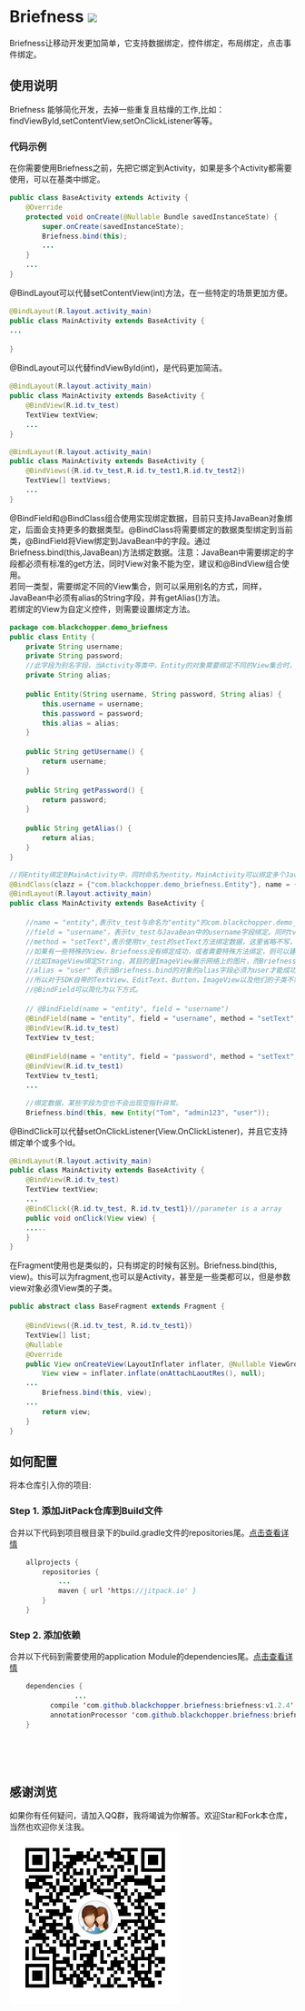 # Briefness  [![](https://jitpack.io/v/blackchopper/briefness.svg)](https://jitpack.io/#blackchopper/briefness)
Briefness让移动开发更加简单，它支持数据绑定，控件绑定，布局绑定，点击事件绑定。
## 使用说明
Briefness 能够简化开发，去掉一些重复且枯燥的工作,比如：findViewById,setContentView,setOnClickListener等等。
### 代码示例
在你需要使用Briefness之前，先把它绑定到Activity，如果是多个Activity都需要使用，可以在基类中绑定。
```Java
public class BaseActivity extends Activity {
    @Override
    protected void onCreate(@Nullable Bundle savedInstanceState) {
        super.onCreate(savedInstanceState);
        Briefness.bind(this);
        ...
    }
    ...
}
```
@BindLayout可以代替setContentView(int)方法，在一些特定的场景更加方便。
```Java
@BindLayout(R.layout.activity_main)
public class MainActivity extends BaseActivity {
...

}

```
@BindLayout可以代替findViewById(int)，是代码更加简洁。
```Java
@BindLayout(R.layout.activity_main)
public class MainActivity extends BaseActivity {
    @BindView(R.id.tv_test)
    TextView textView;
    ...
}
```
```Java
@BindLayout(R.layout.activity_main)
public class MainActivity extends BaseActivity {
    @BindViews({R.id.tv_test,R.id.tv_test1,R.id.tv_test2})
    TextView[] textViews;
    ...
}
```
@BindField和@BindClass组合使用实现绑定数据，目前只支持JavaBean对象绑定，后面会支持更多的数据类型。@BindClass将需要绑定的数据类型绑定到当前类，@BindField将View绑定到JavaBean中的字段。通过Briefness.bind(this,JavaBean)方法绑定数据。注意：JavaBean中需要绑定的字段都必须有标准的get方法，同时View对象不能为空，建议和@BindView组合使用。
<br>若同一类型，需要绑定不同的View集合，则可以采用别名的方式，同样，JavaBean中必须有alias的String字段，并有getAlias()方法。
<br>若绑定的View为自定义控件，则需要设置绑定方法。
```Java
package com.blackchopper.demo_briefness
public class Entity {
    private String username;
    private String password;
    //此字段为别名字段，当Activity等类中，Entity的对象需要绑定不同的View集合时，需要别名字段，若只有一个View集合则不需要。
    private String alias;

    public Entity(String username, String password, String alias) {
        this.username = username;
        this.password = password;
        this.alias = alias;
    }

    public String getUsername() {
        return username;
    }

    public String getPassword() {
        return password;
    }

    public String getAlias() {
        return alias;
    }
}
```
```Java
//将Entity绑定到MainActivity中，同时命名为entity。MainActivity可以绑定多个JavaBean。clazz绑定的是Class的JavaBean的全类名数据，name则是命名数据，他们之间的关系是按照顺序一一对应的。
@BindClass(clazz = {"com.blackchopper.demo_briefness.Entity"}, name = {"entity"})
@BindLayout(R.layout.activity_main)
public class MainActivity extends BaseActivity {

    //name = "entity",表示tv_test与命名为"entity"的com.blackchopper.demo_briefness.Entity的对象绑定。
    //field = "username"，表示tv_test与JavaBean中的username字段绑定。同时tv_view不能为空，所以需要@BindView。
    //method = "setText",表示使用tv_test的setText方法绑定数据，这里省略不写，在Briefness中常见的绑定数据的方法已经实现。比如TextView、EditText、Button的setText方法，以及ImageView.setImageBitmap方法。
    //如果有一些特殊的View，Briefness没有绑定成功，或者需要特殊方法绑定，则可以建立包名为com.blackchopper.briefness，类名为BriefnessInjector的类，同时实现Injector接口，未绑定成功的View都会通过Inject(View view,Onject obj)回调。
    //比如ImageView绑定String，其目的是ImageView展示网络上的图片，而Briefness没有方法可以匹配，如果com.blackchopper.briefness.BriefnessInjector类存在，则会通过这个类暴露出来，自行实现绑定过程。
    //alias = "user" 表示当Briefness.bind的对象的alias字段必须为user才能成功绑定到tv_view,这里我们只绑定了两个View，同时这两个View绑定所需的数据均在同一个对象中，所以不需要别名alias。
    //所以对于SDK自带的TextView、EditText、Button，ImageView以及他们的子类不需要指定method。
    //@BindField可以简化为以下方式。

    // @BindField(name = "entity", field = "username")
    @BindField(name = "entity", field = "username", method = "setText", alias = "user")
    @BindView(R.id.tv_test)
    TextView tv_test;

    @BindField(name = "entity", field = "password", method = "setText", alias = "user")
    @BindView(R.id.tv_test1)
    TextView tv_test1;
    ...
```
```Java
    //绑定数据，某些字段为空也不会出现空指针异常。
    Briefness.bind(this, new Entity("Tom", "admin123", "user"));
```

@BindClick可以代替setOnClickListener(View.OnClickListener)，并且它支持绑定单个或多个Id。
```Java
@BindLayout(R.layout.activity_main)
public class MainActivity extends BaseActivity {
    @BindView(R.id.tv_test)
    TextView textView;
    ...
    @BindClick({R.id.tv_test, R.id.tv_test1})//parameter is a array
    public void onClick(View view) {
    .....
    }
}

```
在Fragment使用也是类似的，只有绑定的时候有区别。Briefness.bind(this, view)。this可以为fragment,也可以是Activity，甚至是一些类都可以，但是参数view对象必须View类的子类。
```Java
public abstract class BaseFragment extends Fragment {

    @BindViews({R.id.tv_test, R.id.tv_test1})
    TextView[] list;
    @Nullable
    @Override
    public View onCreateView(LayoutInflater inflater, @Nullable ViewGroup container, Bundle savedInstanceState) {
        View view = inflater.inflate(onAttachLaoutRes(), null);
	...
        Briefness.bind(this, view);
   	...
        return view;
    }
}
```
## 如何配置
将本仓库引入你的项目:
### Step 1. 添加JitPack仓库到Build文件
合并以下代码到项目根目录下的build.gradle文件的repositories尾。[点击查看详情](https://github.com/blackchopper/CarouselBanner/blob/master/root_build.gradle.png)
```Java
	allprojects {
		repositories {
			...
			maven { url 'https://jitpack.io' }
		}
	}
```
### Step 2. 添加依赖   
合并以下代码到需要使用的application Module的dependencies尾。[点击查看详情](https://github.com/blackchopper/CarouselBanner/blob/master/application_build.gradle.png)
```Java
	dependencies {
                ...
          compile 'com.github.blackchopper.briefness:briefness:v1.2.4'
    	  annotationProcessor 'com.github.blackchopper.briefness:briefness-compiler:v1.2.4'
	}
```
<br><br><br>
## 感谢浏览
如果你有任何疑问，请加入QQ群，我将竭诚为你解答。欢迎Star和Fork本仓库，当然也欢迎你关注我。
<br>
![Image Text](https://github.com/blackchopper/CarouselBanner/blob/master/qq_group.png)
